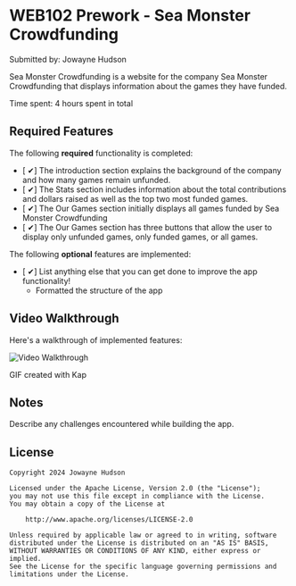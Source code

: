 # WEB102 Prework - Sea Monster Crowdfunding

Submitted by: Jowayne Hudson

Sea Monster Crowdfunding is a website for the company Sea Monster Crowdfunding that displays information about the games they have funded.

Time spent: 4 hours spent in total

## Required Features

The following **required** functionality is completed:

* [ ✔︎] The introduction section explains the background of the company and how many games remain unfunded.
* [ ✔︎] The Stats section includes information about the total contributions and dollars raised as well as the top two most funded games.
* [ ✔︎] The Our Games section initially displays all games funded by Sea Monster Crowdfunding
* [ ✔︎] The Our Games section has three buttons that allow the user to display only unfunded games, only funded games, or all games.

The following **optional** features are implemented:

* [ ✔︎] List anything else that you can get done to improve the app functionality!
    * Formatted the structure of the app

## Video Walkthrough

Here's a walkthrough of implemented features:

<img src='https://imgur.com/a/Qlc4eXl.gif' title='Video Walkthrough' width='' alt='Video Walkthrough' />

<!-- Replace this with whatever GIF tool you used! -->
GIF created with Kap  
<!-- Recommended tools:
[Kap](https://getkap.co/) for macOS
[ScreenToGif](https://www.screentogif.com/) for Windows
[peek](https://github.com/phw/peek) for Linux. -->

## Notes

Describe any challenges encountered while building the app.

## License

    Copyright 2024 Jowayne Hudson

    Licensed under the Apache License, Version 2.0 (the "License");
    you may not use this file except in compliance with the License.
    You may obtain a copy of the License at

        http://www.apache.org/licenses/LICENSE-2.0

    Unless required by applicable law or agreed to in writing, software
    distributed under the License is distributed on an "AS IS" BASIS,
    WITHOUT WARRANTIES OR CONDITIONS OF ANY KIND, either express or implied.
    See the License for the specific language governing permissions and
    limitations under the License.
